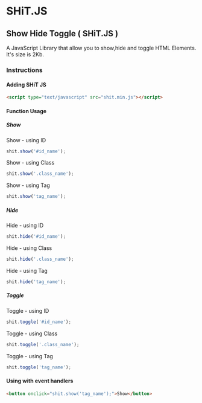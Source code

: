 SHiT.JS
=======

## Show Hide Toggle ( SHiT.JS )

A JavaScript Library that allow you to show,hide and toggle HTML Elements. It's size is 2Kb.

### Instructions

#### Adding SHiT JS
```html
<script type="text/javascript" src="shit.min.js"></script>
```
#### Function Usage

##### Show
Show - using ID
```js
shit.show('#id_name');
```
Show - using Class
```js
shit.show('.class_name');
```
Show - using Tag
```js
shit.show('tag_name');
```
##### Hide
Hide - using ID
```js
shit.hide('#id_name');
```
Hide - using Class
```js
shit.hide('.class_name');
```
Hide - using Tag
```js
shit.hide('tag_name');
```
##### Toggle
Toggle - using ID
```js
shit.toggle('#id_name');
```
Toggle - using Class
```js
shit.toggle('.class_name');
```
Toggle - using Tag
```js
shit.toggle('tag_name');
```
#### Using with event handlers
```html
<button onclick="shit.show('tag_name');">Show</button>
```

